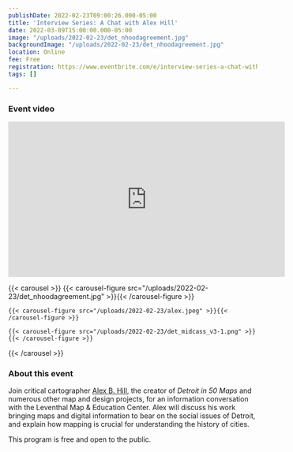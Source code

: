 ```yaml
---
publishDate: 2022-02-23T09:00:26.000-05:00
title: 'Interview Series: A Chat with Alex Hill'
date: 2022-03-09T15:00:00.000-05:00
image: "/uploads/2022-02-23/det_nhoodagreement.jpg"
backgroundImage: "/uploads/2022-02-23/det_nhoodagreement.jpg"
location: Online
fee: Free
registration: https://www.eventbrite.com/e/interview-series-a-chat-with-alex-hill-tickets-275172076087
tags: []

---
```

### Event video 

<iframe width="560" height="315" src="https://www.youtube.com/embed/gHyuIXdJr4A" title="YouTube video player" frameborder="0" allow="accelerometer; autoplay; clipboard-write; encrypted-media; gyroscope; picture-in-picture" allowfullscreen></iframe>

{{< carousel >}}
{{< carousel-figure src="/uploads/2022-02-23/det_nhoodagreement.jpg" >}}{{< /carousel-figure >}}

    {{< carousel-figure src="/uploads/2022-02-23/alex.jpeg" >}}{{< /carousel-figure >}}
    
    {{< carousel-figure src="/uploads/2022-02-23/det_midcass_v3-1.png" >}}{{< /carousel-figure >}}

{{< /carousel >}}

### About this event

Join critical cartographer [Alex B. Hill](https://alexbhill.org/), the creator of _Detroit in 50 Maps_ and numerous other map and design projects, for an information conversation with the Leventhal Map & Education Center. Alex will discuss his work bringing maps and digital information to bear on the social issues of Detroit, and explain how mapping is crucial for understanding the history of cities.

This program is free and open to the public.